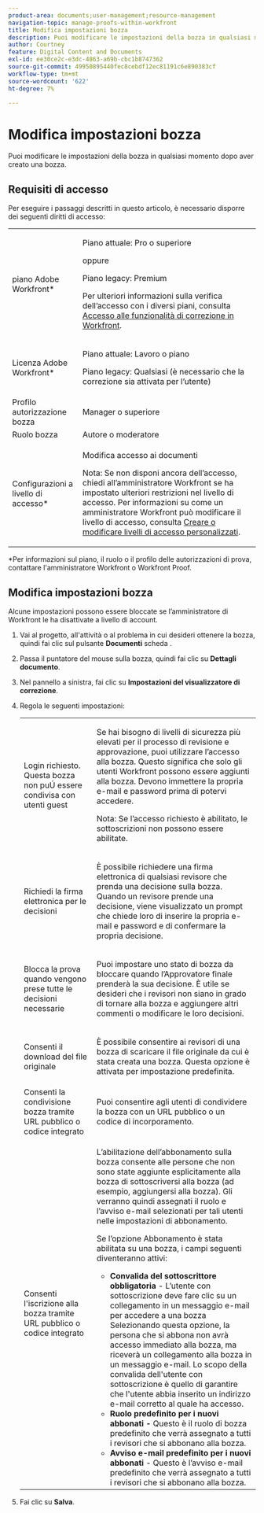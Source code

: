 ```yaml
---
product-area: documents;user-management;resource-management
navigation-topic: manage-proofs-within-workfront
title: Modifica impostazioni bozza
description: Puoi modificare le impostazioni della bozza in qualsiasi momento dopo aver creato una bozza.
author: Courtney
feature: Digital Content and Documents
exl-id: ee30ce2c-e3dc-4863-a69b-cbc1b8747362
source-git-commit: 49950895440fec8cebdf12ec81191c6e890383cf
workflow-type: tm+mt
source-wordcount: '622'
ht-degree: 7%

---
```


# Modifica impostazioni bozza

Puoi modificare le impostazioni della bozza in qualsiasi momento dopo aver creato una bozza.

## Requisiti di accesso

Per eseguire i passaggi descritti in questo articolo, è necessario disporre dei seguenti diritti di accesso:

<table style="table-layout:auto"> 
 <col> 
 <col> 
 <tbody> 
  <tr> 
   <td role="rowheader">piano Adobe Workfront*</td> 
   <td> <p>Piano attuale: Pro o superiore</p> <p>oppure</p> <p>Piano legacy: Premium</p> <p>Per ulteriori informazioni sulla verifica dell’accesso con i diversi piani, consulta <a href="/help/quicksilver/administration-and-setup/manage-workfront/configure-proofing/access-to-proofing-functionality.md" class="MCXref xref">Accesso alle funzionalità di correzione in Workfront</a>.</p> </td> 
  </tr> 
  <tr> 
   <td role="rowheader">Licenza Adobe Workfront*</td> 
   <td> <p>Piano attuale: Lavoro o piano</p> <p>Piano legacy: Qualsiasi (è necessario che la correzione sia attivata per l’utente)</p> </td> 
  </tr> 
  <tr> 
   <td role="rowheader">Profilo autorizzazione bozza </td> 
   <td>Manager o superiore</td> 
  </tr> 
  <tr> 
   <td role="rowheader">Ruolo bozza</td> 
   <td>Autore o moderatore</td> 
  </tr> 
  <tr> 
   <td role="rowheader">Configurazioni a livello di accesso*</td> 
   <td> <p>Modifica accesso ai documenti</p> <p>Nota: Se non disponi ancora dell’accesso, chiedi all’amministratore Workfront se ha impostato ulteriori restrizioni nel livello di accesso. Per informazioni su come un amministratore Workfront può modificare il livello di accesso, consulta <a href="../../../administration-and-setup/add-users/configure-and-grant-access/create-modify-access-levels.md" class="MCXref xref">Creare o modificare livelli di accesso personalizzati</a>.</p> </td> 
  </tr> 
 </tbody> 
</table>

&#42;Per informazioni sul piano, il ruolo o il profilo delle autorizzazioni di prova, contattare l&#39;amministratore Workfront o Workfront Proof.

## Modifica impostazioni bozza

Alcune impostazioni possono essere bloccate se l’amministratore di Workfront le ha disattivate a livello di account.

1. Vai al progetto, all&#39;attività o al problema in cui desideri ottenere la bozza, quindi fai clic sul pulsante **Documenti** scheda .
1. Passa il puntatore del mouse sulla bozza, quindi fai clic su **Dettagli documento**.
1. Nel pannello a sinistra, fai clic su **Impostazioni del visualizzatore di correzione**.
1. Regola le seguenti impostazioni:

   <table style="table-layout:auto"> 
    <col> 
    <col> 
    <tbody> 
     <tr> 
      <td role="rowheader">Login richiesto. Questa bozza non puÚ essere condivisa con utenti guest</td> 
      <td> <p>Se hai bisogno di livelli di sicurezza più elevati per il processo di revisione e approvazione, puoi utilizzare l’accesso alla bozza. Questo significa che solo gli utenti Workfront possono essere aggiunti alla bozza. Devono immettere la propria e-mail e password prima di potervi accedere.</p> <p>Nota: <em style="font-style: normal;">Se l’accesso richiesto è abilitato, le sottoscrizioni non possono essere abilitate.</em> </p> </td> 
     </tr> 
     <tr> 
      <td role="rowheader">Richiedi la firma elettronica per le decisioni</td> 
      <td> <p>È possibile richiedere una firma elettronica di qualsiasi revisore che prenda una decisione sulla bozza. Quando un revisore prende una decisione, viene visualizzato un prompt che chiede loro di inserire la propria e-mail e password e di confermare la propria decisione. <!--
         <MadCap:conditionalText data-mc-conditions="QuicksilverOrClassic.Draft mode">
          For more information, see 
          <a href="../../../workfront-proof/wp-acct-admin/managing-security/electronic-sigs-in-wp.md" class="MCXref xref">Understanding electronic signatures in Workfront Proof</a>
         </MadCap:conditionalText>
        --></p> </td> 
     </tr> 
     <tr> 
      <td role="rowheader">Blocca la prova quando vengono prese tutte le decisioni necessarie</td> 
      <td> <p>Puoi impostare uno stato di bozza da bloccare quando l’Approvatore finale prenderà la sua decisione. È utile se desideri che i revisori non siano in grado di tornare alla bozza e aggiungere altri commenti o modificare le loro decisioni.</p> </td> 
     </tr> 
     <tr> 
      <td role="rowheader">Consenti il download del file originale</td> 
      <td> <p>È possibile consentire ai revisori di una bozza di scaricare il file originale da cui è stata creata una bozza. Questa opzione è attivata per impostazione predefinita.</p> </td> 
     </tr> 
     <tr> 
      <td role="rowheader">Consenti la condivisione bozza tramite URL pubblico o codice integrato</td> 
      <td>Puoi consentire agli utenti di condividere la bozza con un URL pubblico o un codice di incorporamento. </td> 
     </tr> 
     <tr> 
      <td role="rowheader">Consenti l'iscrizione alla bozza tramite URL pubblico o codice integrato</td> 
      <td> <p>L’abilitazione dell’abbonamento sulla bozza consente alle persone che non sono state aggiunte esplicitamente alla bozza di sottoscriversi alla bozza (ad esempio, aggiungersi alla bozza). Gli verranno quindi assegnati il ruolo e l’avviso e-mail selezionati per tali utenti nelle impostazioni di abbonamento.</p> <p>Se l’opzione Abbonamento è stata abilitata su una bozza, i campi seguenti diventeranno attivi:</p> 
       <ul> 
        <li><strong>Convalida del sottoscrittore obbligatoria</strong> - L’utente con sottoscrizione deve fare clic su un collegamento in un messaggio e-mail per accedere a una bozza<br>Selezionando questa opzione, la persona che si abbona non avrà accesso immediato alla bozza, ma riceverà un collegamento alla bozza in un messaggio e-mail. Lo scopo della convalida dell'utente con sottoscrizione è quello di garantire che l'utente abbia inserito un indirizzo e-mail corretto al quale ha accesso.</li> 
        <li><strong>Ruolo predefinito per i nuovi abbonati -</strong> Questo è il ruolo di bozza predefinito che verrà assegnato a tutti i revisori che si abbonano alla bozza.</li> 
        <li><strong>Avviso e-mail predefinito per i nuovi abbonati</strong> - Questo è l’avviso e-mail predefinito che verrà assegnato a tutti i revisori che si abbonano alla bozza.</li> 
       </ul> </td> 
     </tr> 
    </tbody> 
   </table>

1. Fai clic su **Salva**.

 
